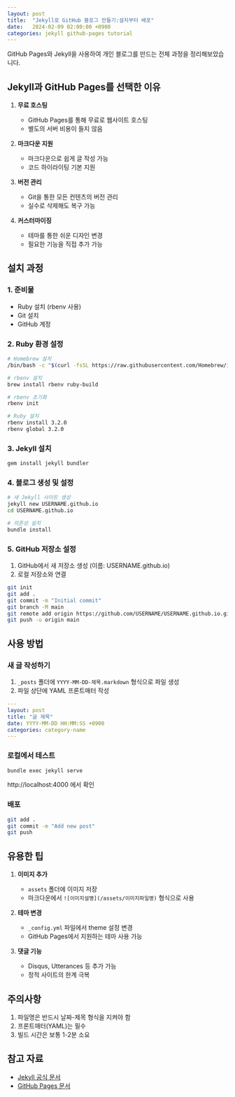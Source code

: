 ```yaml
---
layout: post
title:  "Jekyll로 GitHub 블로그 만들기:설치부터 배포"
date:   2024-02-09 02:00:00 +0900
categories: jekyll github-pages tutorial
---
```


GitHub Pages와 Jekyll을 사용하여 개인 블로그를 만드는 전체 과정을 정리해보았습니다.

## Jekyll과 GitHub Pages를 선택한 이유

1. **무료 호스팅**
   - GitHub Pages를 통해 무료로 웹사이트 호스팅
   - 별도의 서버 비용이 들지 않음

2. **마크다운 지원**
   - 마크다운으로 쉽게 글 작성 가능
   - 코드 하이라이팅 기본 지원 

3. **버전 관리**
   - Git을 통한 모든 컨텐츠의 버전 관리
   - 실수로 삭제해도 복구 가능

4. **커스터마이징**
   - 테마를 통한 쉬운 디자인 변경
   - 필요한 기능을 직접 추가 가능

## 설치 과정

### 1. 준비물
- Ruby 설치 (rbenv 사용)
- Git 설치
- GitHub 계정

### 2. Ruby 환경 설정

```bash
# Homebrew 설치
/bin/bash -c "$(curl -fsSL https://raw.githubusercontent.com/Homebrew/install/HEAD/install.sh)"

# rbenv 설치
brew install rbenv ruby-build

# rbenv 초기화
rbenv init

# Ruby 설치
rbenv install 3.2.0
rbenv global 3.2.0
```

### 3. Jekyll 설치

```bash
gem install jekyll bundler
```

### 4. 블로그 생성 및 설정

```bash
# 새 Jekyll 사이트 생성
jekyll new USERNAME.github.io
cd USERNAME.github.io

# 의존성 설치
bundle install
```

### 5. GitHub 저장소 설정
1. GitHub에서 새 저장소 생성 (이름: USERNAME.github.io)
2. 로컬 저장소와 연결

```bash
git init
git add .
git commit -m "Initial commit"
git branch -M main
git remote add origin https://github.com/USERNAME/USERNAME.github.io.git
git push -u origin main
```

## 사용 방법

### 새 글 작성하기
1. `_posts` 폴더에 `YYYY-MM-DD-제목.markdown` 형식으로 파일 생성
2. 파일 상단에 YAML 프론트매터 작성 

```yaml
---
layout: post
title: "글 제목"
date: YYYY-MM-DD HH:MM:SS +0900
categories: category-name
---
```

### 로컬에서 테스트

```bash
bundle exec jekyll serve
```
http://localhost:4000 에서 확인

### 배포

```bash
git add .
git commit -m "Add new post"
git push
```

## 유용한 팁

1. **이미지 추가**
   - `assets` 폴더에 이미지 저장
   - 마크다운에서 `![이미지설명](/assets/이미지파일명)` 형식으로 사용

2. **테마 변경**
   - `_config.yml` 파일에서 theme 설정 변경
   - GitHub Pages에서 지원하는 테마 사용 가능

3. **댓글 기능**
   - Disqus, Utterances 등 추가 가능
   - 정적 사이트의 한계 극복

## 주의사항

1. 파일명은 반드시 날짜-제목 형식을 지켜야 함
2. 프론트매터(YAML)는 필수
3. 빌드 시간은 보통 1-2분 소요

## 참고 자료
- [Jekyll 공식 문서](https://jekyllrb.com/docs/)
- [GitHub Pages 문서](https://docs.github.com/en/pages)
